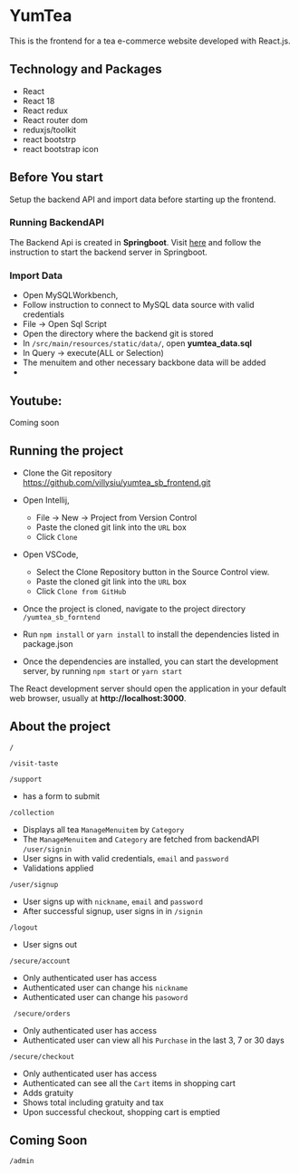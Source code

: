 # YumTea #
This is the frontend for a tea e-commerce website developed with React.js.

## Technology and Packages
- React
- React  18
- React redux
- React router dom
- reduxjs/toolkit
- react bootstrp
- react bootstrap icon


## Before You start
Setup the backend API and import data before starting up the frontend.
### Running BackendAPI ###
The Backend Api is created in **Springboot**.
Visit [here](https://github.com/villysiu/yum_tea_sb?tab=readme-ov-file#running-the-project)
and follow the instruction to start the backend server in Springboot.

### Import Data ###
- Open MySQLWorkbench,
- Follow instruction to connect to MySQL data source with valid credentials
- File -> Open Sql Script
- Open the directory where the backend git is stored
- In `/src/main/resources/static/data/`, open **yumtea_data.sql**
- In Query -> execute(ALL or Selection)
- The menuitem and other necessary backbone data will be added
- 
## Youtube:  ##

Coming soon


## Running the project ##

- Clone the Git repository https://github.com/villysiu/yumtea_sb_frontend.git
- Open Intellij,
    - File -> New -> Project from Version Control
    - Paste the cloned git link into the `URL` box
    - Click `Clone`
  
- Open VSCode,
  - Select the Clone Repository button in the Source Control view.
  - Paste the cloned git link into the `URL` box
  - Click `Clone from GitHub`

- Once the project is cloned, navigate to the project directory `/yumtea_sb_forntend`

- Run `npm install` or `yarn install` to install the dependencies listed in package.json
- Once the dependencies are installed, you can start the development server, by running `npm start` or `yarn start`

The React development server should open the application in your default web browser, usually at **http://localhost:3000**.



## About the project ##

`/`

`/visit-taste `

`/support `
  - has a form to submit

`/collection`
  - Displays all tea `ManageMenuitem` by `Category` 
  - The `ManageMenuitem` and `Category` are fetched from backendAPI
 `/user/signin` 
  - User signs in with valid credentials, `email` and `password`
  - Validations applied

`/user/signup `
  - User signs up with `nickname`, `email` and `password`
  - After successful signup, user signs in in `/signin`

`/logout`
  - User signs out

`/secure/account `
- Only authenticated user has access
- Authenticated user can change his `nickname`
- Authenticated user can change his `pasoword`

` /secure/orders`
- Only authenticated user has access
- Authenticated user can view all his `Purchase` in the last 3, 7 or 30 days

`/secure/checkout `
- Only authenticated user has access
- Authenticated can see all the `Cart` items in shopping cart
- Adds gratuity
- Shows total including gratuity and tax
- Upon successful checkout, shopping cart is emptied

## Coming Soon
`/admin`
